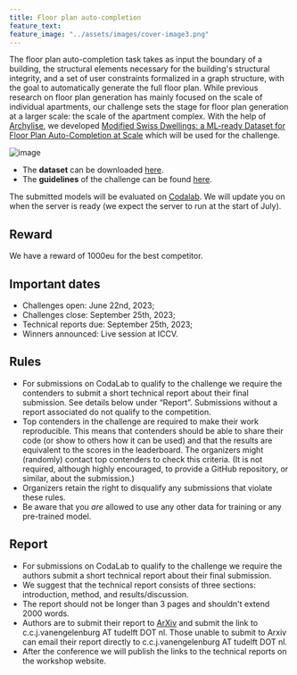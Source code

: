 ```yaml
---
title: Floor plan auto-completion
feature_text: 
feature_image: "../assets/images/cover-image3.png"
---
```


The floor plan auto-completion task takes as input the boundary of a building, the structural elements necessary for the building's structural integrity, and a set of user constraints formalized in a graph structure, with the goal to automatically generate the full floor plan. While previous research on floor plan generation has mainly focused on the scale of individual apartments, our challenge sets the stage for floor plan generation at a larger scale: the scale of the apartment complex. With the help of [Archylise](https://www.archilyse.com/), we developed [Modified Swiss Dwellings: a ML-ready Dataset for Floor Plan Auto-Completion at Scale](https://data.4tu.nl/datasets/e1d89cb5-6872-48fc-be63-aadd687ee6f9) which will be used for the challenge.

![image](https://github.com/cvaad-workshop/cvaad-workshop.github.io/assets/40263235/6b9d3d60-9589-4434-8b74-55752f67acec)

- The **dataset** can be downloaded [here](https://data.4tu.nl/datasets/e1d89cb5-6872-48fc-be63-aadd687ee6f9).
- The **guidelines** of the challenge can be found [here](https://github.com/cvaad-workshop/iccv23-challenge).

The submitted models will be evaluated on [Codalab](https://codalab.org/). We will update you on when the server is ready (we expect the server to run at the start of July).

## Reward
We have a reward of 1000eu for the best competitor.

## Important dates
- Challenges open: June 22nd, 2023;
- Challenges close: September 25th, 2023;
- Technical reports due: September 25th, 2023;
- Winners announced: Live session at ICCV.

## Rules
- For submissions on CodaLab to qualify to the challenge we require the contenders to submit a short technical report about their final submission. See details below under “Report”. Submissions without a report associated do not qualify to the competition.
- Top contenders in the challenge are required to make their work reproducible. This means that contenders should be able to share their code (or show to others how it can be used) and that the results are equivalent to the scores in the leaderboard. The organizers might (randomly) contact top contenders to check this criteria. (It is not required, although highly encouraged, to provide a GitHub repository, or similar, about the submission.)
- Organizers retain the right to disqualify any submissions that violate these rules.
- Be aware that you _are_ allowed to use any other data for training or any pre-trained model.

## Report
- For submissions on CodaLab to qualify to the challenge we require the authors submit a short technical report about their final submission.
- We suggest that the technical report consists of three sections: introduction, method, and results/discussion.
- The report should not be longer than 3 pages and shouldn't extend 2000 words.
- Authors are to submit their report to [ArXiv](https://arxiv.org/) and submit the link to c.c.j.vanengelenburg AT tudelft DOT nl. Those unable to submit to Arxiv can email their report directly to c.c.j.vanengelenburg AT tudelft DOT nl.
- After the conference we will publish the links to the technical reports on the workshop website.
